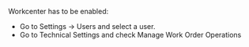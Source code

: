 Workcenter has to be enabled:

- Go to Settings → Users and select a user.
- Go to Technical Settings and check Manage Work Order Operations

